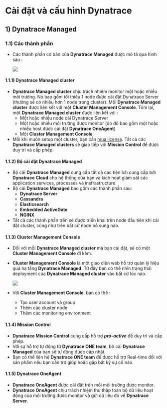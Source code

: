 # Cài đặt và cấu hình Dynatrace
## **1) Dynatrace Managed**
### **1.1) Các thành phần**
- Các thành phần cơ bản của **Dynatrace Managed** được mô tả qua hình sau :

    <img src=https://i.imgur.com/6MoKyaK.png>

#### **1.1.1) Dynatrace Managed cluster**
- **Dynatrace Managed cluster** chịu trách nhiệm monitor một hoặc nhiều môi trường. Nó bao gồm tối thiểu 1 node được cài đặt Dynatrace Server (thường sẽ có nhiều hơn 1 node trong cluster). Mỗi **Dynatrace Managed cluster** được liên kết với một **Cluster Management Console**. Tóm lại, một **Dynatrace Managed cluster** được liên kết với :
    - Một hoặc nhiều node cài Dynatrace Server
    - Một hoặc nhiều môi trường được monitor (do đó bao gồm một hoặc nhiều host được cài đặt **Dynatrace OneAgent**)
    - Một **Cluster Management Console**
- Mỗi khi muốn setup một cluster, bạn cần [mua license](https://www.dynatrace.com/support/help/get-started/get-started-with-dynatrace-managed/). Tất cả các **Dynatrace Managed clusters** sẽ giao tiếp với **Mission Control** để được duy trì và cấp phép.
#### **1.1.2) Bộ cài đặt Dynatrace Managed**
- Bộ cài **Dynatrace Managed** cung cấp tất cả các tiện ích cung cấp bởi **Dynatrace Cloud** cho hệ thống của bạn và kích hoạt giám sát các application services, processes và insfrastructure.
- Bộ cài **Dynatrace Managed** bao gồm các thành phần sau:
    - **Dynatrace Server**
    - **Cassandra**
    - **Elasticsearch**
    - **Embedded ActiveGate**
    - **NGINX**
- Tất cả các thành phần trên sẽ được triển khai trên node đầu tiên khi cài đặt cluster, cũng như trên bất cứ node bổ sung nào.
#### **1.1.3) Cluster Management Console**
- Đối với mỗi **Dynatrace Managed cluster** mà bạn cài đặt, sẽ có một **Cluster Management Console** đi kèm.
- **Cluster Management Console** là một giao diện web hỗ trợ quản lý hiệu quả hạ tầng **Dynatrace Managed**. Từ đây bạn có thể nhìn trạng thái deployment của **Dynatrace Managed cluster** vào bất cứ lúc nào.

    <img src=https://i.imgur.com/SfusDjg.png>

- Với **Cluster Management Console**, bạn có thể :
    - Tạo user account và group
    - Thêm các cluster node
    - Thêm các monitoring environment
#### **1.1.4) Mission Control**
- **Dynatrace Mission Control** cung cấp hỗ trợ ***pro-active*** để duy trì và cấp phép.
- Với sự hỗ trợ tự động từ **Dynatrace ONE team**, bộ cài **Dynatrace Managed** của bạn sẽ tự động được cập nhật.
- Bạn có thể liên hệ **Dynatrace ONE team** để được hỗ trợ Real-time đối với sản phẩm nếu bạn cần trợ giúp hoặc gặp bất kỳ sự cố nào.
#### **1.1.5) Dynatrace OneAgent**
- **Dynatrace OneAgent** được cài đặt trên mỗi môi trường được monitor.
- **Dynatrace OneAgent** chịu trách nhiệm thu thập toàn bộ dữ liệu hoạt động của môi trường được monitor và gửi dữ liệu đó về **Dynatrace Server**.